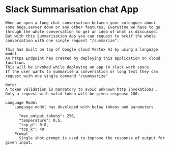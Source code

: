 # Slack Summarisation chat App
    When we open a long chat conversation between your coleagues about some bugs,server down or any other features, Everytime we have to go through the whole conversation to get an idea of what is discussed. But with this Summarisation App you can request to breif the whole conversation with one single request "/summarize".  
  
    This has built on top of Google cloud Vertex AI by using a language model. 
    An https Endpoint has created by deploying this application on cloud fucntion. 
    This will be invoked while deploying an app in slack work space.
    If the user wants to summarise a conversation or long text they can request with one single command "/summsarize"
    
    Note:
    A token validation is mandatory to avoid unknown http invokations . Only a request with valid token will be given response 200.

    Language Model
        Language model has developed with below tokens and parameters
    
          "max_output_tokens": 256,
          "temperature": 0.5,
          "top_p": 0.8,
          "top_k": 40
        Prompt
          Single shot prompt is used to improve the response of output for given input.
